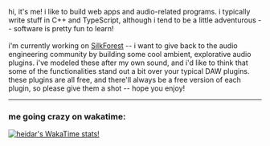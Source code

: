 hi, it's me! i like to build web apps and audio-related programs. i typically write stuff in C++ and TypeScript, although i tend to be a little adventurous -- software is pretty fun to learn!
<br>
<br>
i'm currently working on [SilkForest](https://www.silkforest.xyz) -- i want to give back to the audio engineering community by building some cool ambient, explorative audio plugins. i've modeled these after my own sound, and i'd like to think that some of the functionalities stand out a bit over your typical DAW plugins. these plugins are all free, and there'll always be a free version of each plugin, so please give them a shot -- hope you enjoy!

---

### me going crazy on wakatime:
[![heidar's WakaTime stats!](https://github-readme-stats.vercel.app/api/wakatime?username=0xsora&layout=compact)](https://github.com/heidaraliy/github-readme-stats)

